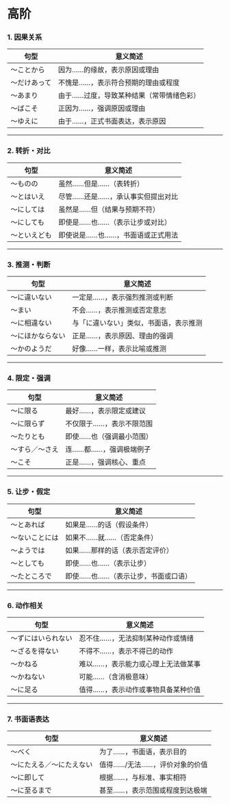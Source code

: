 # 高阶

### **1. 因果关系**

| 句型     | 意义简述                  |
| ------ | --------------------- |
| ～ことから  | 因为……的缘故，表示原因或理由       |
| ～だけあって | 不愧是……，表示符合预期的理由或程度    |
| ～あまり   | 由于……过度，导致某种结果（常带情绪色彩） |
| ～ばこそ   | 正因为……，强调原因或理由         |
| ～ゆえに   | 由于……，正式书面表达，表示原因      |

***

### **2. 转折・对比**

| 句型     | 意义简述               |
| ------ | ------------------ |
| ～ものの   | 虽然……但是……（表转折）      |
| ～とはいえ  | 尽管……还是……，承认事实但提出对比 |
| ～にしては  | 虽然是……但（结果与预期不符）    |
| ～にしても  | 即使是……也……（表示让步或对比）  |
| ～といえども | 即使说是……也……，书面语或正式用法 |

***

### **3. 推测・判断**

| 句型       | 意义简述                |
| -------- | ------------------- |
| ～に違いない   | 一定是……，表示强烈推测或判断     |
| ～まい      | 不会……，表示推测或否定意志      |
| ～に相違ない   | 与「に違いない」类似，书面语，表示推测 |
| ～にほかならない | 正是……，表示原因、理由的强调     |
| ～かのようだ   | 好像……一样，表示比喻或推测      |

***

### **4. 限定・强调**

| 句型      | 意义简述          |
| ------- | ------------- |
| ～に限る    | 最好……，表示限定或建议  |
| ～に限らず   | 不仅限于……，表示不限范围 |
| ～たりとも   | 即使……也（强调最小范围） |
| ～すら／～さえ | 连……都……，强调极端例子 |
| ～こそ     | 正是……，强调核心、重点  |

***

### **5. 让步・假定**

| 句型      | 意义简述                |
| ------- | ------------------- |
| ～とあれば   | 如果是……的话（假设条件）       |
| ～ないことには | 如果不……就……（否定条件）      |
| ～ようでは   | 如果……那样的话（表示否定评价）    |
| ～としても   | 即使……也……（表示让步）       |
| ～たところで  | 即使……也……（表示让步，书面或口语） |

***

### **6. 动作相关**

| 句型        | 意义简述               |
| --------- | ------------------ |
| ～ずにはいられない | 忍不住……，无法抑制某种动作或情绪  |
| ～ざるを得ない   | 不得不……，表示不得已的动作     |
| ～かねる      | 难以……，表示能力或心理上无法做某事 |
| ～かねない     | 可能……（含消极意味）        |
| ～に足る      | 值得……，表示动作或事物具备某种价值 |

***

### **7. 书面语表达**

| 句型           | 意义简述              |
| ------------ | ----------------- |
| ～べく          | 为了……，书面语，表示目的     |
| ～にたえる／～にたえない | 值得……/无法……，评价对象的价值 |
| ～に即して        | 根据……，与标准、事实相符     |
| ～に至るまで       | 甚至……，表示范围或程度到达极端  |

